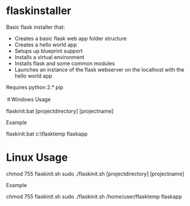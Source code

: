 # flaskinstaller 
Basic flask installer that:

* Creates a basic flask web app folder structure
* Creates a hello world app
* Setups up blueprint support
* Installs a virtual environment
* Installs flask and some common modules
* Launches an instance of the flask webserver on the localhost with the hello world app

Requires 
python 2.*
pip

＃Windows  Usage 

flaskinit.bat [projectdirectory] [projectname]

Example

flaskinit.bat c:\flasktemp flaskapp

# Linux Usage

chmod 755 flaskinit.sh
sudo ./flaskinit.sh [projectdirectory] [projectname]


Example

chmod 755 flaskinit.sh
sudo ./flaskinit.sh /home/user/flasktemp flaskapp

